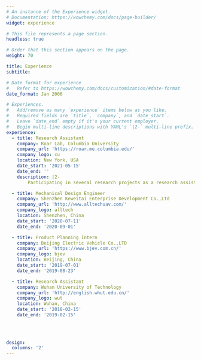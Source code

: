 ```yaml
---
# An instance of the Experience widget.
# Documentation: https://wowchemy.com/docs/page-builder/
widget: experience

# This file represents a page section.
headless: true

# Order that this section appears on the page.
weight: 70

title: Experience
subtitle:

# Date format for experience
#   Refer to https://wowchemy.com/docs/customization/#date-format
date_format: Jan 2006

# Experiences.
#   Add/remove as many `experience` items below as you like.
#   Required fields are `title`, `company`, and `date_start`.
#   Leave `date_end` empty if it's your current employer.
#   Begin multi-line descriptions with YAML's `|2-` multi-line prefix.
experience:
  - title: Research Assistant
    company: Roar Lab, Columbia University
    company_url: 'https://roar.me.columbia.edu/'
    company_logo: cu
    location: New York, USA
    date_start: '2021-05-15'
    date_end: ''
    description: |2-
        Participating in several research projects as a research assistant in Robotics And Rehabilitation (RoAR) Lab instructed by Prof. Sunil K. Agrawal in the Mechanical Engineering department at Columbia University.

  - title: Mechanical Design Engineer
    company: Shenzhen Keweitai Enterprise Development Co.,Ltd
    company_url: 'http://www.alltechuav.com/'
    company_logo: alltech
    location: Shenzhen, China
    date_start: '2020-07-11'
    date_end: '2020-09-01'

  - title: Product Planning Intern
    company: Beijing Electric Vehicle Co.,LTD
    company_url: 'https://www.bjev.com.cn/'
    company_logo: bjev
    location: Beijing, China
    date_start: '2019-07-01'
    date_end: '2019-08-23'

  - title: Research Assistant
    company: Wuhan University of Technology
    company_url: 'http://english.whut.edu.cn/'
    company_logo: wut
    location: Wuhan, China
    date_start: '2018-02-15'
    date_end: '2019-02-15'
  
  
 

design:
  columns: '2'
---
```


